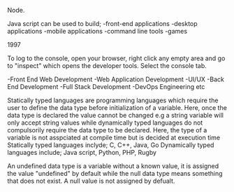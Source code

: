 Node.

Java script can be used to build;
-front-end applications
-desktop applications
-mobile applications
-command line tools
-games

1997

To log to the console, open your browser, right click any empty area and go to "inspect" which opens the developer tools. Select the console tab.

-Front End Web Development
-Web Application Development
-UI/UX 
-Back End Development
-Full Stack Development
-DevOps Engineering etc

Statically typed languages are programming languages which require the user to define the data type before initialization of a variable. Here, once the data type is declared the value cannot be changed e.g a string variable will only accept string values while dynamically typed languages do not compulsorily require the data type to be declared. Here, the type of a variable is not asspciated at compile time but is decided at execution time
Statically typed languages inclyde; C, C++, Java, Go
Dynamically typed languages include; Java script, Python, PHP, Rugby

An undefined data type is a variable without a known value, it is assigned the value "undefined" by default while the null data type means something that does not exist. A null value is not assigned by defualt.